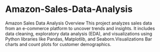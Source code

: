 # Amazon-Sales-Data-Analysis
Amazon Sales Data Analysis  Overview  This project analyzes sales data from an e-commerce platform to uncover trends and insights. It includes data cleaning, exploratory data analysis (EDA), and visualizations using Python libraries like Pandas, Matplotlib, and Seaborn.Visualizations  Bar charts and count plots for customer demographics.  
